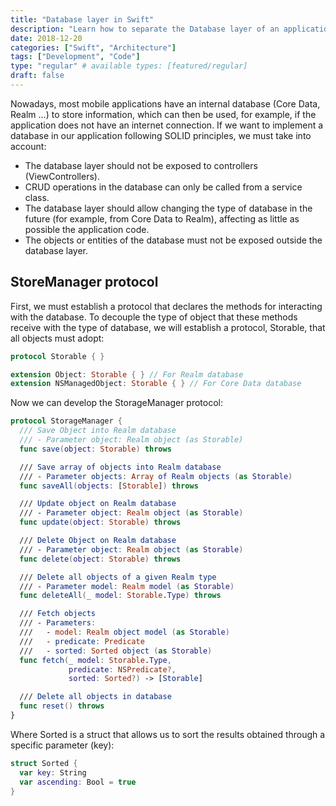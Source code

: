 ```yaml
---
title: "Database layer in Swift"
description: "Learn how to separate the Database layer of an application from the rest of the components, so that you can change its type without the need for major code changes."
date: 2018-12-20
categories: ["Swift", "Architecture"]
tags: ["Development", "Code"]
type: "regular" # available types: [featured/regular]
draft: false
---
```

Nowadays, most mobile applications have an internal database (Core Data, Realm …) to store information, which can then be used, for example, if the application does not have an internet connection.
If we want to implement a database in our application following SOLID principles, we must take into account:

* The database layer should not be exposed to controllers (ViewControllers).
* CRUD operations in the database can only be called from a service class.
* The database layer should allow changing the type of database in the future (for example, from Core Data to Realm), affecting as little as possible the application code.
* The objects or entities of the database must not be exposed outside the database layer.

## StoreManager protocol

First, we must establish a protocol that declares the methods for interacting with the database. To decouple the type of object that these methods receive with the type of database, we will establish a protocol, Storable, that all objects must adopt:

```swift
protocol Storable { }

extension Object: Storable { } // For Realm database
extension NSManagedObject: Storable { } // For Core Data database
```

Now we can develop the StorageManager protocol:

```swift
protocol StorageManager {
  /// Save Object into Realm database
  /// - Parameter object: Realm object (as Storable)
  func save(object: Storable) throws

  /// Save array of objects into Realm database
  /// - Parameter objects: Array of Realm objects (as Storable)
  func saveAll(objects: [Storable]) throws

  /// Update object on Realm database
  /// - Parameter object: Realm object (as Storable)
  func update(object: Storable) throws

  /// Delete Object on Realm database
  /// - Parameter object: Realm object (as Storable)
  func delete(object: Storable) throws

  /// Delete all objects of a given Realm type
  /// - Parameter model: Realm model (as Storable)
  func deleteAll(_ model: Storable.Type) throws

  /// Fetch objects
  /// - Parameters:
  ///   - model: Realm object model (as Storable)
  ///   - predicate: Predicate
  ///   - sorted: Sorted object (as Storable)
  func fetch(_ model: Storable.Type,
             predicate: NSPredicate?,
             sorted: Sorted?) -> [Storable]

  /// Delete all objects in database
  func reset() throws
}
```

Where Sorted is a struct that allows us to sort the results obtained through a specific parameter (key):

```swift
struct Sorted {
  var key: String
  var ascending: Bool = true
}
```
